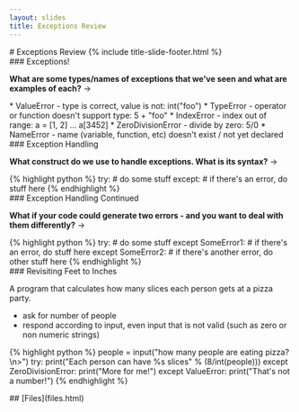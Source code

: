 ```yaml
---
layout: slides
title: Exceptions Review 
---
```

<section markdown="block" class="title-slide">
# Exceptions Review 
{% include title-slide-footer.html %}
</section>

<section markdown="block">
### Exceptions!

__What are some types/names of exceptions that we've seen and what are examples of each?__ &rarr;

<div class="incremental" markdown="block">
* ValueError - type is correct, value is not: int("foo")
* TypeError - operator or function doesn't support type: 5 + "foo"
* IndexError  - index out of range: a = [1, 2] ... a[3452]
* ZeroDivisionError - divide by zero: 5/0
* NameError - name (variable, function, etc) doesn't exist / not yet declared
</div>
</section>

<section markdown="block">
### Exception Handling

__What construct do we use to handle exceptions.  What is its syntax?__ &rarr;

<div class="incremental" markdown="block">
{% highlight python %}
try:
  # do some stuff
except:
  # if there's an error, do stuff here
{% endhighlight %}
</div>
</section>

<section markdown="block">
### Exception Handling Continued

__What if your code could generate two errors - and you want to deal with them differently?__ &rarr;

<div class="incremental" markdown="block">
{% highlight python %}
try:
  # do some stuff
except SomeError1:
  # if there's an error, do stuff here
except SomeError2:
  # if there's another error, do other stuff here
{% endhighlight %}
</div>
</section>


<section markdown="block">
### Revisiting Feet to Inches 

A program that calculates how many slices each person gets at a pizza party. 

* ask for number of people
* respond according to input, even input that is not valid (such as zero or non numeric strings)

{% highlight python %}
people = input("how many people are eating pizza?\n>")
try:
    print("Each person can have %s slices" % (8/int(people)))
except ZeroDivisionError:
    print("More for me!")
except ValueError:
    print("That's not a number!")
{% endhighlight %}
</section>

<section markdown="block">
## [Files](files.html)
</section>


